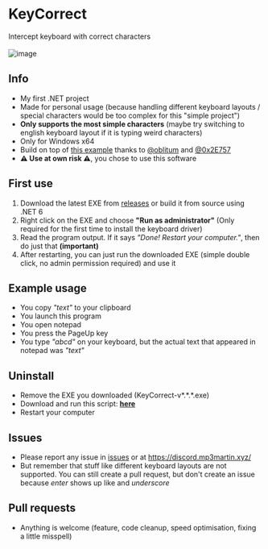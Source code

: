 # KeyCorrect
Intercept keyboard with correct characters<br><br>
![image](https://github.com/MP3Martin/KeyCorrect/assets/60501493/c56b4e5c-1a1a-4bf0-83c3-a55cf0ae70f6)


## Info
- My first .NET project
- Made for personal usage (because handling different keyboard layouts / special characters would be too complex for this "simple project")
- **Only supports the most simple characters** (maybe try switching to english keyboard layout if it is typing weird characters)
- Only for Windows x64
- Build on top of [this example](https://github.com/0x2E757/InputInterceptor#example-application) thanks to [@oblitum](https://github.com/oblitum) and [@0x2E757](https://github.com/0x2E757)
- **⚠️ Use at own risk ⚠️**, you chose to use this software

## First use
1. Download the latest EXE from [releases](https://github.com/MP3Martin/KeyCorrect/releases/latest) or build it from source using .NET 6
2. Right click on the EXE and choose **"Run as administrator"** (Only required for the first time to install the keyboard driver)
3. Read the program output. If it says *"Done! Restart your computer."*, then do just that **(important)**
4. After restarting, you can just run the downloaded EXE (simple double click, no admin permission required) and use it

## Example usage
- You copy *"text"* to your clipboard
- You launch this program
- You open notepad
- You press the PageUp key
- You type *"abcd"* on your keyboard, but the actual text that appeared in notepad was *"text"*

## Uninstall
- Remove the EXE you downloaded (KeyCorrect-v\*.\*.\*.exe)
- Download and run this script: **[here](https://github.com/MP3Martin/KeyCorrect/blob/main/scripts/uninstall-interception-driver-run-as-admin.exe)**
- Restart your computer

## Issues
- Please report any issue in [issues](https://github.com/MP3Martin/KeyCorrect/issues) or at https://discord.mp3martin.xyz/
- But remember that stuff like different keyboard layouts are not supported. You can still create a pull request, but don't create an issue because *enter* shows up like and *underscore*

## Pull requests
- Anything is welcome (feature, code cleanup, speed optimisation, fixing a little misspell)
